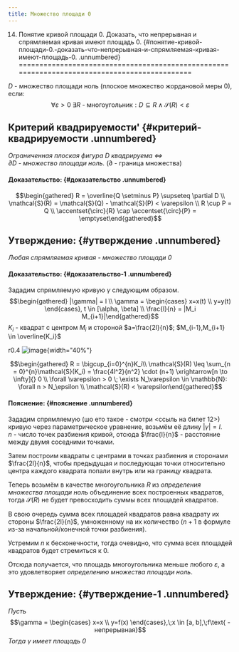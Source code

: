 ```yaml
---
title: Множество площади 0
---
```


14) Понятие кривой площади 0. Доказать, что непрерывная и спрямляемая кривая имеют площадь 0. {#понятие-кривой-площади-0.-доказать-что-непрерывная-и-спрямляемая-кривая-имеют-площадь-0. .unnumbered}
=============================================================================================

$D$ - множество площади ноль (плоское множество жордановой меры 0),
если:
$$\forall \varepsilon > 0 \; \exists R \text{ - многоугольник}: D \subseteq R \land \mathcal{S} (R) < \varepsilon$$

Критерий квадрируемости' {#критерий-квадрируемости .unnumbered}
------------------------

*Ограниченная плоская фигура $D$ квадрируема $\iff$\
$\partial D$ - множество площади ноль.* ($\partial$ - граница множества)

#### Доказательство:  {#доказательство .unnumbered}

$$\begin{gathered}
    R = \overline{Q \setminus P} \supseteq \partial D \\
    \mathcal{S}(R) = \mathcal{S}(Q) - \mathcal{S}(P) < \varepsilon \\
    R \cup P = Q \\
    \accentset{\circ}{R} \cap \accentset{\circ}{P} = \emptyset\end{gathered}$$

Утверждение:  {#утверждение .unnumbered}
------------

*Любая спрямляемая кривая - множество площади 0*

#### Доказательство:  {#доказательство-1 .unnumbered}

Зададим спрямляемую кривую $\gamma$ следующим образом.
$$\begin{gathered}
    |\gamma| = l \\
    \gamma = \begin{cases} x=x(t) \\ y=y(t) \end{cases}, t \in [\alpha, \beta] \\
    \frac{l}{n} = |M_i M_{i+1}|\end{gathered}$$ $K_i$ - квадрат с
центром $M_i$ и стороной $a=\frac{2l}{n}$;
$M_{i-1},M_{i+1} \in \overline{K_i}$

r0.4 ![image](kek.png){width="40%"}

$$\begin{gathered}
    R = \bigcup_{i=0}^{n}K_i\\
    \mathcal{S}(R) \leq \sum_{n = 0}^{n}\mathcal{S}(K_i) = \frac{4l^2}{n^2} \cdot (n+1) \xrightarrow[n \to \infty]{} 0 \\
    \forall \varepsilon > 0 \; \exists N_\varepsilon \in \mathbb{N}: \forall n > N_\epsilon \\
    \mathcal{S}(R) < \varepsilon\end{gathered}$$

#### Пояснение:  {#пояснение .unnumbered}

Зададим спрямляемую (шо ето такое - смотри \<ссыль на билет 12\>) кривую
через параметрическое уравнение, возьмём её длину $|\gamma|=l$.\
$n$ - число точек разбиения кривой, отсюда $\frac{l}{n}$ - расстояние
между двумя соседними точками.

Затем построим квадраты с центрами в точках разбиения и сторонами
$\frac{2l}{n}$, чтобы предыдущая и последующая точки относительно центра
каждого квадрата попали внутрь или на границу квадрата.

Теперь возьмём в качестве многоугольника $R$ из *определения множества
площади ноль* объединение всех построенных квадратов, тогда
$\mathcal{S}(R)$ не будет превосходить суммы всех площадей квадратов.

В свою очередь сумма всех площадей квадратов равна квадрату их стороны
$\frac{2l}{n}$, умноженному на их количество ($n+1$ в формуле из-за
начальной/конечной точки разбиения).

Устремим $n$ к бесконечности, тогда очевидно, что сумма всех площадей
квадратов будет стремиться к 0.

Отсюда получается, что площадь многоугольника меньше любого
$\varepsilon$, а это удовлетворяет *определению множества площади ноль*.

Утверждение:  {#утверждение-1 .unnumbered}
------------

*Пусть*
$$\gamma = \begin{cases} x=x \\ y=f(x) \end{cases},\;x \in [a, b],\;f\text{ - непрерывная}$$
*Тогда $\gamma$ имеет площадь 0*
